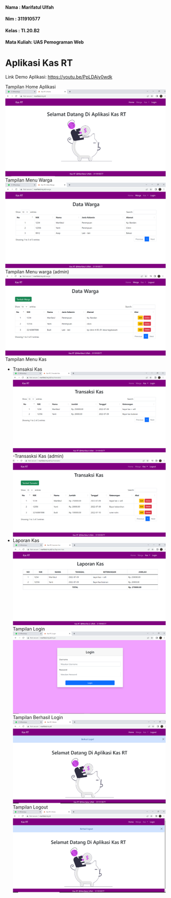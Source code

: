

<h4>Nama       : Marifatul Ulfah</h4>
<h4>Nim        : 311910577</h4>
<h4>Kelas      : TI.20.B2</h4>
<h4>Mata Kuliah: UAS Pemograman Web</h4>

# Aplikasi Kas RT

Link Demo Aplikasi: https://youtu.be/PpLDAiy0wdk

Tampilan Home Aplikasi
![Gambar 1](screenshot/ss1.PNG)
Tampilan Menu Warga
![Gambar 2](screenshot/ss2.PNG)
Tampilan Menu warga (admin)
![Gambar 3](screenshot/ss8.PNG)
Tampilan Menu Kas
- Transaksi Kas
![Gambar 4](screenshot/ss3.PNG)
-Transasksi Kas (admin)
![Gambar 5](screenshot/ss9.PNG)
- Laporan Kas
![Gambar 6](screenshot/ss4.PNG)
Tampilan Login
![Gambar 7](screenshot/ss5.PNG)
Tampilan Berhasil Login
![Gambar 8](screenshot/ss6.PNG)
Tampilan Logout
![Gambar 9](screenshot/ss7.PNG)